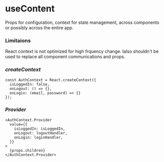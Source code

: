 # useContent
Props for configuration, context for state management, across components or possibly across the entire app.
### Limitaions
React context is not optimized for high frquency change. 
Ialso shouldn't be used to replace all component communications and props.

### _createContext_
```
const AuthContext = React.createContext({
  isLoggedIn: false,
  onLogout: () => {},
  onLogin: (email, password) => {}
});

```
### _Provider_

```
<AuthContext.Provider
  value={{
    isLoggedIn: isLoggedIn,
    onLogout: logoutHandler,
    onLogin: loginHandler,
  }}
>
  {props.children}
</AuthContext.Provider>
```
